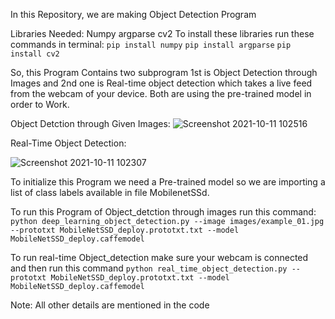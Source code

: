 In this Repository, we are making Object Detection Program

Libraries Needed:
Numpy
argparse
cv2
To install these libraries run these commands in terminal:
`pip install numpy`
`pip install argparse`
`pip install cv2`

So, this Program Contains two subprogram
1st is Object Detection through Images and 2nd one is Real-time object detection which takes a live feed from the webcam of your device.
Both are using the pre-trained model in order to Work.

Object Detction through Given Images:
![Screenshot 2021-10-11 102516](https://user-images.githubusercontent.com/55429956/136739104-0813bf51-57d1-46d4-8904-8df13b80e8d8.jpg)


Real-Time Object Detection:

![Screenshot 2021-10-11 102307](https://user-images.githubusercontent.com/55429956/136739107-43207051-f6f7-4363-9f1b-7368672f09b5.jpg)

To initialize this Program we need a Pre-trained model so we are importing a list of class labels available in file MobilenetSSd.

To run this Program of Object_detction through images run this command:
`python deep_learning_object_detection.py --image images/example_01.jpg --prototxt MobileNetSSD_deploy.prototxt.txt --model MobileNetSSD_deploy.caffemodel`

To run real-time Object_detection make sure your webcam is connected and then run this command
`python real_time_object_detection.py --prototxt MobileNetSSD_deploy.prototxt.txt --model MobileNetSSD_deploy.caffemodel`

Note: All other details are mentioned in the code
